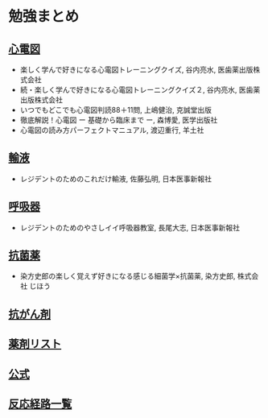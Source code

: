 # 勉強まとめ

## [心電図](ECG.html)

* 楽しく学んで好きになる心電図トレーニングクイズ, 谷内亮水, 医歯薬出版株式会社
* 続・楽しく学んで好きになる心電図トレーニングクイズ２, 谷内亮水, 医歯薬出版株式会社
* いつでもどこでも心電図判読88＋11問, 上嶋健治, 克誠堂出版
* 徹底解説！心電図 ー 基礎から臨床まで ー, 森博愛, 医学出版社
* 心電図の読み方パーフェクトマニュアル, 渡辺重行, 羊土社

## [輸液](infusion.html)

* レジデントのためのこれだけ輸液, 佐藤弘明, 日本医事新報社

## [呼吸器](respiratory.html)

* レジデントのためのやさしイイ呼吸器教室, 長尾大志, 日本医事新報社

## [抗菌薬](antibacterial.html)

* 染方史郎の楽しく覚えず好きになる感じる細菌学×抗菌薬, 染方史郎, 株式会社 じほう

## [抗がん剤](anti-cancer.html)

## [薬剤リスト](https://script.google.com/a/macros/s.okayama-u.ac.jp/s/AKfycbxqkFNpcqID0COskx5k3VElPe4KjxK8gm8fTEFAS5GY_Pmt3OQIpLo2na-vk_MhsSpC/exec)

## [公式](公式.html)

## [反応経路一覧](反応経路一覧.html)

